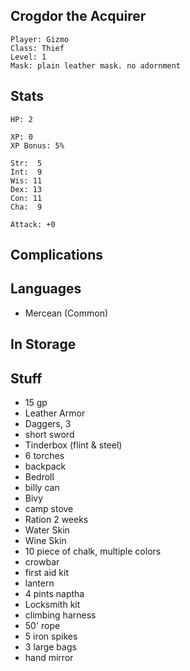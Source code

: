 
## Crogdor the Acquirer

    Player: Gizmo
    Class: Thief
    Level: 1
    Mask: plain leather mask. no adornment

## Stats

    HP: 2

    XP: 0
    XP Bonus: 5%

    Str:  5
    Int:  9
    Wis: 11
    Dex: 13
    Con: 11
    Cha:  9

    Attack: +0

## Complications


## Languages

- Mercean (Common)

## In Storage

## Stuff

* 15 gp
* Leather Armor
* Daggers, 3
* short sword
* Tinderbox (flint & steel)
* 6 torches
* backpack
* Bedroll
* billy can
* Bivy
* camp stove
* Ration 2 weeks
* Water Skin
* Wine Skin
* 10 piece of chalk, multiple colors
* crowbar
* first aid kit
* lantern
* 4 pints naptha
* Locksmith kit
* climbing harness
* 50' rope
* 5 iron spikes
* 3 large bags
* hand mirror
